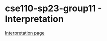 # cse110-sp23-group11 - Interpretation
[Interpretation page](https://cse110-sp23-groupll.github.io/cse110-sp23-group11/index.html)